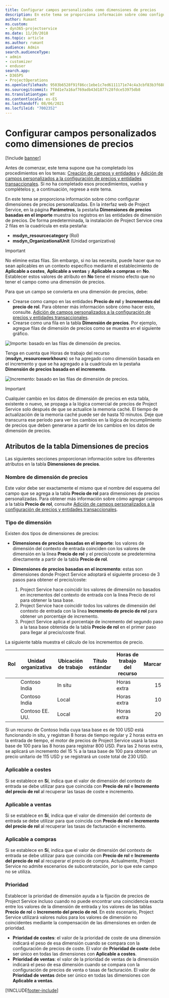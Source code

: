 ```yaml
---
title: Configurar campos personalizados como dimensiones de precios
description: En este tema se proporciona información sobre cómo configurar dimensiones de precios personalizadas.
author: Rumant
ms.custom:
- dyn365-projectservice
ms.date: 11/20/2018
ms.topic: article
ms.author: rumant
audience: Admin
search.audienceType:
- admin
- customizer
- enduser
search.app:
- D365PS
- ProjectOperations
ms.openlocfilehash: 9503b6528f91f86cc1ebe1c7ed6111171e74c4a3cbf83b3f68810c3ee5efdd28
ms.sourcegitcommit: 7f8d1e7a16af769adb43d1877c28fdce53975db8
ms.translationtype: HT
ms.contentlocale: es-ES
ms.lasthandoff: 08/06/2021
ms.locfileid: "7002352"
---
```

# <a name="setting-up-custom-fields-as-pricing-dimensions"></a>Configurar campos personalizados como dimensiones de precios 

[!include [banner](../includes/psa-now-project-operations.md)]

Antes de comenzar, este tema supone que ha completado los procedimientos en los temas: [Creación de campos y entidades](create-custom-fields-entities.md) y [Adición de campos personalizados a la configuración de precios y entidades transaccionales](field-references.md). Si no ha completado esos procedimientos, vuelva y complételos y, a continuación, regrese a este tema. 

En este tema se proporciona información sobre cómo configurar dimensiones de precios personalizadas. En la interfaz web de Project Service, en la página **Parámetros**, la pestaña **Dimensiones de precios basadas en el importe** muestra los registros en las entidades de dimensión de precios. De forma predeterminada, la instalación de Project Service crea 2 filas en la cuadrícula en esta pestaña:

- **msdyn_resourcecategory** (Rol)
- **msdyn_OrganizationalUnit** (Unidad organizativa)

> [!IMPORTANT]
> No elimine estas filas. Sin embargo, si no las necesita, puede hacer que no sean aplicables en un contexto específico mediante el establecimiento de **Aplicable a costes**, **Aplicable a ventas** y **Aplicable a compras** en **No**. Establecer estos valores de atributo en **No** tiene el mismo efecto que no tener el campo como una dimensión de precios.

Para que un campo se convierta en una dimensión de precios, debe:

- Crearse como campo en las entidades **Precio de rol** y **Incrementos del precio de rol**. Para obtener más información sobre cómo hacer esto, consulte. [Adición de campos personalizados a la configuración de precios y entidades transaccionales](field-references.md).
- Crearse como una fila en la tabla **Dimensión de precios**. Por ejemplo, agregue filas de dimensión de precios como se muestra en el siguiente gráfico. 

![Importe: basado en las filas de dimensión de precios.](media/Amt-based-PD.png)

Tenga en cuenta que Horas de trabajo del recurso (**msdyn_resourceworkhours**) se ha agregado como dimensión basada en el incremento y que se ha agregado a la cuadrícula en la pestaña **Dimensión de precios basada en el incremento**.

![Incremento: basado en las filas de dimensión de precios.](media/Markup-based-PD.png)

> [!IMPORTANT]
> Cualquier cambio en los datos de dimensión de precios en esta tabla, existente o nuevo, se propaga a la lógica comercial de precios de Project Service solo después de que se actualice la memoria caché. El tiempo de actualización de la memoria caché puede ser de hasta 10 minutos. Deje que transcurra ese período para ver los cambios en la lógica de incumplimiento de precios que deben generarse a partir de los cambios en los datos de dimensión de precios.


## <a name="attributes-of-the-pricing-dimensions-table"></a>Atributos de la tabla Dimensiones de precios
Las siguientes secciones proporcionan información sobre los diferentes atributos en la tabla **Dimensiones de precios**.

### <a name="pricing-dimension-name"></a>Nombre de dimensión de precios
Este valor debe ser exactamente el mismo que el nombre del esquema del campo que se agrega a la tabla **Precio de rol** para dimensiones de precios personalizadas. Para obtener más información sobre cómo agregar campos a la tabla **Precio de rol**, consulte [Adición de campos personalizados a la configuración de precios y entidades transaccionales](field-references.md).

### <a name="type-of-dimension"></a>Tipo de dimensión
Existen dos tipos de dimensiones de precios:
  
  - **Dimensiones de precios basadas en el importe**: los valores de dimensión del contexto de entrada coinciden con los valores de dimensión en la línea **Precio de rol** y el precio/coste se predetermina directamente a partir de la tabla **Precio de rol**.
  - **Dimensiones de precios basadas en el incremento**: estas son dimensiones donde Project Service adoptará el siguiente proceso de 3 pasos para obtener el precio/coste:
 
    1. Project Service hace coincidir los valores de dimensión no basados en incrementos del contexto de entrada con la línea Precio de rol para obtener la tasa base.
    2. Project Service hace coincidir todos los valores de dimensión del contexto de entrada con la línea **Incremento de precio de rol** para obtener un porcentaje de incremento.
    3. Project Service aplica el porcentaje de incremento del segundo paso a la tasa base obtenida de la tabla **Precio de rol** en el primer paso para llegar al precio/coste final.
   
   La siguiente tabla muestra el cálculo de los incrementos de precio.
  
| Rol        | Unidad organizativa    |Ubicación de trabajo      |Título estándar      |Horas de trabajo del recurso      |  Marcar|
| ------------|-------------|-------------------|--------------------|-------------------------|--------:|
|             | Contoso India|In situ            |                    |Horas extra                 |15     |
|             | Contoso India|Local             |                    |Horas extra                 |10     |
|             | Contoso EE. UU.   |Local             |                    |Horas extra                 |20     |


Si un recurso de Contoso India cuya tasa base es de 100 USD está funcionando in situ, y registran 8 horas de tiempo regular y 2 horas extra en la entrada de tiempo, el motor de precios de Project Service usará la tasa base de 100 para las 8 horas para registrar 800 USD. Para las 2 horas extra, se aplicará un incremento del 15 % a la tasa base de 100 para obtener un precio unitario de 115 USD y se registrará un coste total de 230 USD.

### <a name="applicable-to-cost"></a>Aplicable a costes 
Si se establece en **Sí**, indica que el valor de dimensión del contexto de entrada se debe utilizar para que coincida con **Precio de rol** e **Incremento del precio de rol** al recuperar las tasas de coste e incremento.

### <a name="applicable-to-sales"></a>Aplicable a ventas
Si se establece en **Sí**, indica que el valor de dimensión del contexto de entrada se debe utilizar para que coincida con **Precio de rol** e **Incremento del precio de rol** al recuperar las tasas de facturación e incremento.

### <a name="applicable-to-purchase"></a>Aplicable a compras
Si se establece en **Sí**, indica que el valor de dimensión del contexto de entrada se debe utilizar para que coincida con **Precio de rol** e **Incremento del precio de rol** al recuperar el precio de compra. Actualmente, Project Service no admite escenarios de subcontratación, por lo que este campo no se utiliza. 

### <a name="priority"></a>Prioridad
Establecer la prioridad de dimensión ayuda a la fijación de precios de Project Service incluso cuando no puede encontrar una coincidencia exacta entre los valores de la dimensión de entrada y los valores de las tablas **Precio de rol** o **Incremento del precio de rol**. En este escenario, Project Service utilizará valores nulos para los valores de dimensión no coincidentes mediante la compensación de las dimensiones en orden de prioridad.

- **Prioridad de costes**: el valor de la prioridad de coste de una dimensión indicará el peso de esa dimensión cuando se compara con la configuración de precios de coste. El valor de **Prioridad de coste** debe ser único en todas las dimensiones con **Aplicable a costes**.
- **Prioridad de ventas**: el valor de la prioridad de ventas de la dimensión indicará el peso de esa dimensión cuando se compara con la configuración de precios de venta o tasas de facturación. El valor de **Prioridad de ventas** debe ser único en todas las dimensiones con **Aplicable a ventas**.


[!INCLUDE[footer-include](../includes/footer-banner.md)]